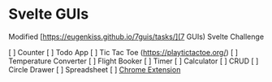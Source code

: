 # Svelte GUIs

Modified [https://eugenkiss.github.io/7guis/tasks/](7 GUIs) Svelte Challenge

[ ] Counter
[ ] Todo App
[ ] Tic Tac Toe (https://playtictactoe.org/)
[ ] Temperature Converter
[ ] Flight Booker
[ ] Timer
[ ] Calculator
[ ] CRUD
[ ] Circle Drawer
[ ] Spreadsheet
[ ] [Chrome Extension](https://www.bekk.christmas/post/2020/12/creating-a-chrome-extension-with-react-and-typescript)
